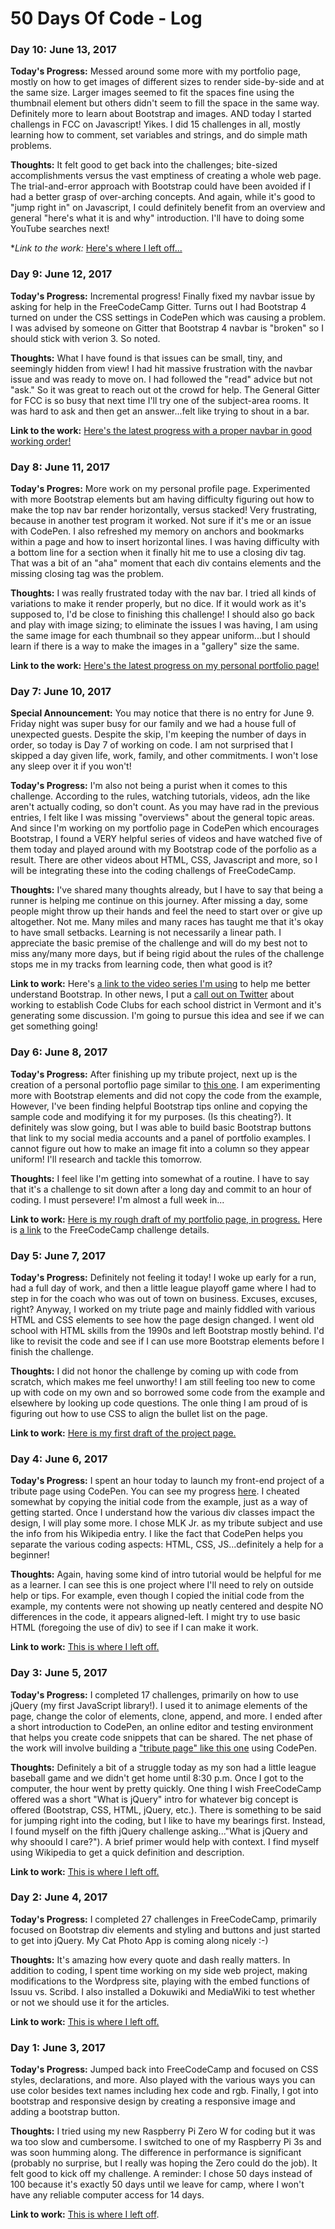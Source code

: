 # 50 Days Of Code - Log

### Day 10: June 13, 2017 ###

**Today's Progress:** Messed around some more with my portfolio page, mostly on how to get images of different sizes to render side-by-side and at the same size. Larger images seemed to fit the spaces fine using the thumbnail element but others didn't seem to fill the space in the same way. Definitely more to learn about Bootstrap and images. AND today I started challengs in FCC on Javascript! Yikes. I did 15 challenges in all, mostly learning how to comment, set variables and strings, and do simple math problems.

**Thoughts:** It felt good to get back into the challenges; bite-sized accomplishments versus the vast emptiness of creating a whole web page. The trial-and-error approach with Bootstrap could have been avoided if I had a better grasp of over-arching concepts. And again, while it's good to "jump right in" on Javascript, I could definitely benefit from an overview and general "here's what it is and why" introduction. I'll have to doing some YouTube searches next!

**Link to the work:* [Here's where I left off...](https://www.freecodecamp.com/challenges/finding-a-remainder-in-javascript)

### Day 9: June 12, 2017 ###

**Today's Progress:** Incremental progress! Finally fixed my navbar issue by asking for help in the FreeCodeCamp Gitter. Turns out I had Bootstrap 4 turned on under the CSS settings in CodePen which was causing a problem. I was advised by someone on Gitter that Bootstrap 4 navbar is "broken" so I should stick with verion 3. So noted.

**Thoughts:** What I have found is that issues can be small, tiny, and seemingly hidden from view! I had hit massive frustration with the navbar issue and was ready to move on. I had followed the "read" advice but not "ask." So it was great to reach out ot the crowd for help. The General Gitter for FCC is so busy that next time I'll try one of the subject-area rooms. It was hard to ask and then get an answer...felt like trying to shout in a bar.

**Link to the work:** [Here's the latest progress with a proper navbar in good working order!](https://codepen.io/bkinney/full/bREExJ/)

### Day 8: June 11, 2017 ###

**Today's Progres:** More work on my personal profile page. Experimented with more Bootstrap elements but am having difficulty figuring out how to make the top nav bar render horizontally, versus stacked! Very frustrating, because in another test program it worked. Not sure if it's me or an issue with CodePen. I also refreshed my memory on anchors and bookmarks within a page and how to insert horizontal lines. I was having difficulty with a bottom line for a section when it finally hit me to use a closing div tag. That was a bit of an "aha" moment that each div contains elements and the missing closing tag was the problem.

**Thoughts:** I was really frustrated today with the nav bar. I tried all kinds of variations to make it render properly, but no dice. If it would work as it's supposed to, I'd be close to finishing this challenge! I should also go back and play with image sizing; to eliminate the issues I was having, I am using the same image for each thumbnail so they appear uniform...but I should learn if there is a way to make the images in a "gallery" size the same.

**Link to the work:** [Here's the latest progress on my personal portfolio page!](https://codepen.io/bkinney/full/bREExJ/)

### Day 7: June 10, 2017

**Special Announcement:** You may notice that there is no entry for June 9. Friday night was super busy for our family and we had a house full of unexpected guests. Despite the skip, I'm keeping the number of days in order, so today is Day 7 of working on code. I am not surprised that I skipped a day given life, work, family, and other commitments. I won't lose any sleep over it if you won't!

**Today's Progress:** I'm also not being a purist when it comes to this challenge. According to the rules, watching tutorials, videos, adn the like aren't actually coding, so don't count. As you may have rad in the previous entries, I felt like I was missing "overviews" about the general topic areas. And since I'm working on my portfolio page in CodePen which encourages Bootstrap, I found a VERY helpful series of videos and have watched five of them today and played around with my Bootstrap code of the porfolio as a result. There are other videos about HTML, CSS, Javascript and more, so I will be integrating these into the coding challengs of FreeCodeCamp.

**Thoughts:** I've shared many thoughts already, but I have to say that being a runner is helping me continue on this journey. After missing a day, some people might throw up their hands and feel the need to start over or give up altogether. Not me. Many miles and many races has taught me that it's okay to have small setbacks. Learning is not necessarily a linear path. I appreciate the basic premise of the challenge and will do my best not to miss any/many more days, but if being rigid about the rules of the challenge stops me in my tracks from learning code, then what good is it?

**Link to work:** Here's [a link to the video series I'm using](https://www.youtube.com/watch?v=P3e24Of44ac&list=PL0eyrZgxdwhx2XiwAfPLTTnEPcUGrPGH-) to help me better understand Bootstrap. In other news, I put a [call out on Twitter](https://mobile.twitter.com/brendankinney/status/873272496849645569) about working to establish Code Clubs for each school district in Vermont and it's generating some discussion. I'm going to pursue this idea and see if we can get something going!

### Day 6: June 8, 2017

**Today's Progress:** After finishing up my tribute project, next up is the creation of a personal portoflio page similar to [this one](https://codepen.io/FreeCodeCamp/full/YqLyXB/). I am experimenting more with Bootstrap elements and did not copy the code from the example, However, I've been finding helpful Bootstrap tips online and copying the sample code and modifying it for my purposes. (Is this cheating?). It definitely was slow going, but I was able to build basic Bootstrap buttons that link to my social media accounts and a panel of portfolio examples. I cannot figure out how to make an image fit into a column so they appear uniform! I'll research and tackle this tomorrow.

**Thoughts:** I feel like I'm getting into somewhat of a routine. I have to say that it's a challenge to sit down after a long day and commit to an hour of coding. I must persevere! I'm almost a full week in...

**Link to work:** [Here is my rough draft of my portfolio page, in progress.](https://codepen.io/bkinney/pen/bREExJ/) Here is [a link](https://www.freecodecamp.com/challenges/build-a-personal-portfolio-webpage) to the FreeCodeCamp challenge details.

### Day 5: June 7, 2017

**Today's Progress:** Definitely not feeling it today! I woke up early for a run, had a full day of work, and then a little league playoff game where I had to step in for the coach who was out of town on business. Excuses, excuses, right? Anyway, I worked on my triute page and mainly fiddled with various HTML and CSS elements to see how the page design changed. I went old school with HTML skills from the 1990s and left Bootstrap mostly behind. I'd like to revisit the code and see if I can use more Bootstrap elements before I finish the challenge.

**Thoughts:** I did not honor the challenge by coming up with code from scratch, which makes me feel unworthy! I am still feeling too new to come up with code on my own and so borrowed some code from the example and elsewhere by looking up code questions. The onle thing I am proud of is figuring out how to use CSS to align the bullet list on the page.

**Link to work:** [Here is my first draft of the project page.](https://codepen.io/bkinney/full/YQXpaX/)

### Day 4: June 6, 2017

**Today's Progress:** I spent an hour today to launch my front-end project of a tribute page using CodePen. You can see my progress [here](https://codepen.io/bkinney/full/YQXpaX/). I cheated somewhat by copying the initial code from the example, just as a way of getting started. Once I understand how the various div classes impact the design, I will play some more. I chose MLK Jr. as my tribute subject and use the info from his Wikipedia entry. I like the fact that CodePen helps you separate the various coding aspects: HTML, CSS, JS...definitely a help for a beginner!

**Thoughts:** Again, having some kind of intro tutorial would be helpful for me as a learner. I can see this is one project where I'll need to rely on outside help or tips. For example, even though I copied the initial code from the example, my contents were not showing up neatly centered and despite NO differences in the code, it appears aligned-left. I might try to use basic HTML (foregoing the use of div) to see if I can make it work.

**Link to work:** [This is where I left off.](https://www.freecodecamp.com/challenges/build-a-tribute-page/)

### Day 3: June 5, 2017

**Today's Progress:** I completed 17 challenges, primarily on how to use jQuery (my first JavaScript library!). I used it to animage elements of the page, change the color of elements, clone, append, and more. I ended after a short introduction to CodePen, an online editor and testing environment that helps you create code snippets that can be shared. The net phase of the work will involve building a ["tribute page" like this one](https://codepen.io/freeCodeCamp/full/NNvBQW) using CodePen.

**Thoughts:** Definitely a bit of a struggle today as my son had a little league baseball game and we didn't get home until 8:30 p.m. Once I got to the computer, the hour went by pretty quickly. One thing I wish FreeCodeCamp offered was a short "What is jQuery" intro for whatever big concept is offered (Bootstrap, CSS, HTML, jQuery, etc.). There is something to be said for jumping right into the coding, but I like to have my bearings first. Instead, I found myself on the fifth jQuery challenge asking..."What is jQuery and why shoould I care?"). A brief primer would help with context. I find myself using Wikipedia to get a quick definition and description.

**Link to work:** [This is where I left off.](https://www.freecodecamp.com/challenges/build-a-tribute-page)

### Day 2: June 4, 2017

**Today's Progress:** I completed 27 challenges in FreeCodeCamp, primarily focused on Bootstrap div elements and styling and buttons and just started to get into jQuery. My Cat Photo App is coming along nicely :-)

**Thoughts:** It's amazing how every quote and dash really matters. In addition to coding, I spent time working on my side web project, making modifications to the Wordpress site, playing with the embed functions of Issuu vs. Scribd. I also installed a Dokuwiki and MediaWiki to test whether or not we should use it for the articles.

**Link to work:** [This is where I left off.](https://www.freecodecamp.com/challenges/join-a-free-code-camp-group-in-your-city)

### Day 1: June 3, 2017

**Today's Progress:** Jumped back into FreeCodeCamp and focused on CSS styles, declarations, and more. Also played with the various ways you can use color besides text names including hex code and rgb. Finally, I got into bootstrap and responsive design by creating a responsive image and adding a bootstrap button.

**Thoughts:** I tried using my new Raspberry Pi Zero W for coding but it was wa too slow and cumbersome. I switched to one of my Raspberry Pi 3s and was soon humming along. The difference in performance is significant (probably no surprise, but I really was hoping the Zero could do the job). It felt good to kick off my challenge. A reminder: I chose 50 days instead of 100 because it's exactly 50 days until we leave for camp, where I won't have any reliable computer access for 14 days.

**Link to work:** [This is where I left off](https://www.freecodecamp.com/challenges/create-a-block-element-bootstrap-button).
